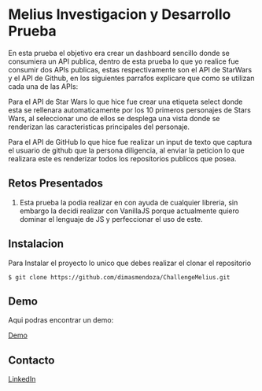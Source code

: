 # Melius Investigacion y Desarrollo Prueba

En esta prueba el objetivo era crear un dashboard sencillo donde se consumiera un API publica, dentro de esta prueba lo que yo realice fue consumir dos APIs publicas, estas respectivamente son el API de StarWars y el API de Github, en los siguientes parrafos explicare que como se utilizan cada una de las APIs:

Para el API de Star Wars lo que hice fue crear una etiqueta select donde esta se rellenara automaticamente por los 10 primeros personajes de Stars Wars, al seleccionar uno de ellos se desplega una vista donde se renderizan las caracteristicas principales del personaje.

Para el API de GitHub lo que hice fue realizar un input de texto que captura el usuario de github que la persona diligencia, al enviar la peticion lo que realizara este es renderizar todos los repositorios publicos que posea.

## Retos Presentados

1. Esta prueba la podia realizar en con ayuda de cualquier libreria, sin embargo la decidi realizar con VanillaJS porque actualmente quiero dominar el lenguaje de JS y perfeccionar el uso de este.

## Instalacion

Para Instalar el proyecto lo unico que debes realizar el clonar el repositorio

`$ git clone https://github.com/dimasmendoza/ChallengeMelius.git`

## Demo

Aqui podras encontrar un demo:

[Demo](https://dimasmendoza.github.io/ChallengeMelius/)

## Contacto

[LinkedIn](https://www.linkedin.com/in/12dimasmendoza97/)
